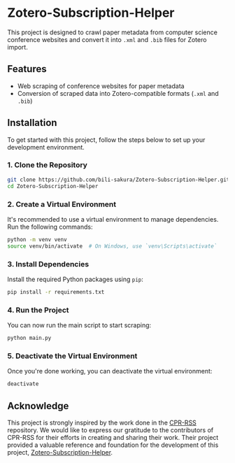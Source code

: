 # Zotero-Subscription-Helper

This project is designed to crawl paper metadata from computer science conference websites and convert it into `.xml` and `.bib` files for Zotero import.

## Features

- Web scraping of conference websites for paper metadata
- Conversion of scraped data into Zotero-compatible formats (`.xml` and `.bib`)

## Installation

To get started with this project, follow the steps below to set up your development environment.

### 1. Clone the Repository

```bash
git clone https://github.com/bili-sakura/Zotero-Subscription-Helper.git
cd Zotero-Subscription-Helper
```

### 2. Create a Virtual Environment

It's recommended to use a virtual environment to manage dependencies. Run the following commands:

```bash
python -m venv venv
source venv/bin/activate  # On Windows, use `venv\Scripts\activate`
```

### 3. Install Dependencies

Install the required Python packages using `pip`:

```bash
pip install -r requirements.txt
```

### 4. Run the Project

You can now run the main script to start scraping:

```bash
python main.py
```

### 5. Deactivate the Virtual Environment

Once you're done working, you can deactivate the virtual environment:

```bash
deactivate
```

## Acknowledge

This project is strongly inspired by the work done in the [CPR-RSS](https://github.com/CPR-RSS/CPR-RSS.github.io) repository. We would like to express our gratitude to the contributors of CPR-RSS for their efforts in creating and sharing their work. Their project provided a valuable reference and foundation for the development of this project, [Zotero-Subscription-Helper](https://github.com/Bili-Sakura/Zotero-Subscription-Helper).
